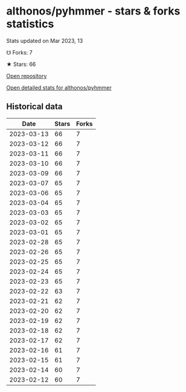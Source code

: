 # althonos/pyhmmer - stars & forks statistics

Stats updated on Mar 2023, 13

☋ Forks: 7

★ Stars: 66

[Open repository](https://github.com/althonos/pyhmmer)

[Open detailed stats for althonos/pyhmmer](https://reviewgithub.com/rep/althonos/pyhmmer)

## Historical data
| Date | Stars | Forks |
|------|-------|-------|
| 2023-03-13 | 66 | 7 | 
| 2023-03-12 | 66 | 7 | 
| 2023-03-11 | 66 | 7 | 
| 2023-03-10 | 66 | 7 | 
| 2023-03-09 | 66 | 7 | 
| 2023-03-07 | 65 | 7 | 
| 2023-03-06 | 65 | 7 | 
| 2023-03-04 | 65 | 7 | 
| 2023-03-03 | 65 | 7 | 
| 2023-03-02 | 65 | 7 | 
| 2023-03-01 | 65 | 7 | 
| 2023-02-28 | 65 | 7 | 
| 2023-02-26 | 65 | 7 | 
| 2023-02-25 | 65 | 7 | 
| 2023-02-24 | 65 | 7 | 
| 2023-02-23 | 65 | 7 | 
| 2023-02-22 | 63 | 7 | 
| 2023-02-21 | 62 | 7 | 
| 2023-02-20 | 62 | 7 | 
| 2023-02-19 | 62 | 7 | 
| 2023-02-18 | 62 | 7 | 
| 2023-02-17 | 62 | 7 | 
| 2023-02-16 | 61 | 7 | 
| 2023-02-15 | 61 | 7 | 
| 2023-02-14 | 60 | 7 | 
| 2023-02-12 | 60 | 7 | 

